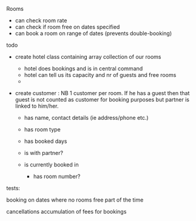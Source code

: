 
Rooms

- can check room rate
- can check if room free on dates specified
- can book a room on range of dates (prevents double-booking)


todo

- create hotel class containing array collection of our rooms
    - hotel does bookings and is in central command
    - hotel can tell us its capacity and nr of guests and free rooms
    - 

- create customer : 
    NB 1 customer per room. If he has a guest then that guest is not counted as customer for booking purposes but partner is linked to him/her.
    - has name, contact details (ie address/phone etc.)
    - has room type
    - has booked days
    - is with partner?

    - is currently booked in
      - has room number?


tests:

booking on dates where no rooms free part of the time

cancellations
accumulation of fees for bookings




